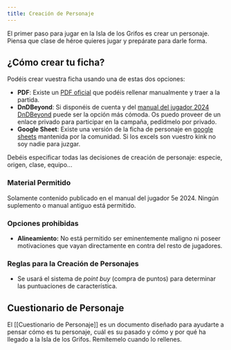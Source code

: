 ```yaml
---
title: Creación de Personaje
---
```


El primer paso para jugar en la Isla de los Grifos es crear un personaje. Piensa que clase de héroe quieres jugar y prepárate para darle forma.

## ¿Cómo crear tu ficha?

Podéis crear vuestra ficha usando una de estas dos opciones:

- **PDF**: Existe un [PDF oficial](https://media.dndbeyond.com/compendium-images/phb/downloads/DnD_2024_Character-Sheet.pdf) que podéis rellenar manualmente y traer a la partida.
- **DnDBeyond**: Si disponéis de cuenta y del [manual del jugador 2024](https://www.dndbeyond.com/sources/dnd/phb-2024) [DnDBeyond](https://www.dndbeyond.com) puede ser la opción más cómoda. Os puedo proveer de un enlace privado para participar en la campaña, pedídmelo por privado.
- **Google Sheet**: Existe una versión de la ficha de personaje en [google sheets](https://docs.google.com/spreadsheets/d/1DDI6GlcQ3GyhwD8Jio3A1wLddcOyzeZEk-448LfSUys/edit?gid=140008454#gid=140008454) mantenida por la comunidad. Si los excels son vuestro kink no soy nadie para juzgar.

Debéis especificar todas las decisiones de creación de personaje: especie, origen, clase, equipo...

### Material Permitido

Solamente contenido publicado en el manual  del jugador 5e 2024.  Ningún suplemento o manual antiguo está permitido.

### Opciones prohibidas

- **Alineamiento:** No está permitido ser eminentemente maligno ni poseer motivaciones que vayan directamente en contra del resto de jugadores.

### Reglas para la Creación de Personajes
- Se usará el sistema de _point buy_ (compra de puntos) para determinar las puntuaciones de característica.

## Cuestionario de Personaje
El [[Cuestionario de Personaje]] es un documento diseñado para ayudarte a pensar cómo es tu personaje, cuál es su pasado y cómo y por qué ha llegado a la Isla de los Grifos. Remítemelo cuando lo rellenes. 